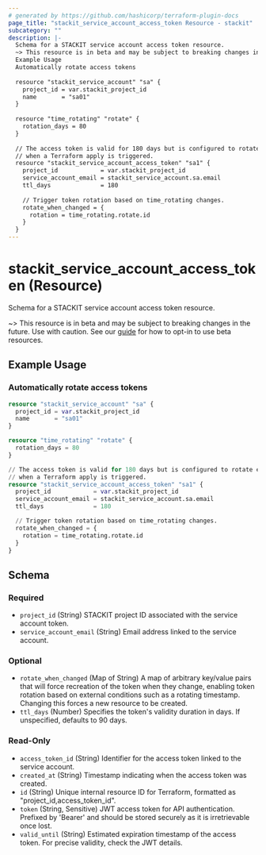 ```yaml
---
# generated by https://github.com/hashicorp/terraform-plugin-docs
page_title: "stackit_service_account_access_token Resource - stackit"
subcategory: ""
description: |-
  Schema for a STACKIT service account access token resource.
  ~> This resource is in beta and may be subject to breaking changes in the future. Use with caution. See our guide https://registry.terraform.io/providers/stackitcloud/stackit/latest/docs/guides/opting_into_beta_resources for how to opt-in to use beta resources.
  Example Usage
  Automatically rotate access tokens
  
  resource "stackit_service_account" "sa" {
    project_id = var.stackit_project_id
    name       = "sa01"
  }
  
  resource "time_rotating" "rotate" {
    rotation_days = 80
  }
  
  // The access token is valid for 180 days but is configured to rotate every 80 days
  // when a Terraform apply is triggered.
  resource "stackit_service_account_access_token" "sa1" {
    project_id            = var.stackit_project_id
    service_account_email = stackit_service_account.sa.email
    ttl_days              = 180
  
    // Trigger token rotation based on time_rotating changes.
    rotate_when_changed = {
      rotation = time_rotating.rotate.id
    }
  }
---
```


# stackit_service_account_access_token (Resource)

Schema for a STACKIT service account access token resource.

~> This resource is in beta and may be subject to breaking changes in the future. Use with caution. See our [guide](https://registry.terraform.io/providers/stackitcloud/stackit/latest/docs/guides/opting_into_beta_resources) for how to opt-in to use beta resources.
## Example Usage


### Automatically rotate access tokens
```terraform
resource "stackit_service_account" "sa" {
  project_id = var.stackit_project_id
  name       = "sa01"
}

resource "time_rotating" "rotate" {
  rotation_days = 80
}

// The access token is valid for 180 days but is configured to rotate every 80 days
// when a Terraform apply is triggered.
resource "stackit_service_account_access_token" "sa1" {
  project_id            = var.stackit_project_id
  service_account_email = stackit_service_account.sa.email
  ttl_days              = 180

  // Trigger token rotation based on time_rotating changes.
  rotate_when_changed = {
    rotation = time_rotating.rotate.id
  }
}

```



<!-- schema generated by tfplugindocs -->
## Schema

### Required

- `project_id` (String) STACKIT project ID associated with the service account token.
- `service_account_email` (String) Email address linked to the service account.

### Optional

- `rotate_when_changed` (Map of String) A map of arbitrary key/value pairs that will force recreation of the token when they change, enabling token rotation based on external conditions such as a rotating timestamp. Changing this forces a new resource to be created.
- `ttl_days` (Number) Specifies the token's validity duration in days. If unspecified, defaults to 90 days.

### Read-Only

- `access_token_id` (String) Identifier for the access token linked to the service account.
- `created_at` (String) Timestamp indicating when the access token was created.
- `id` (String) Unique internal resource ID for Terraform, formatted as "project_id,access_token_id".
- `token` (String, Sensitive) JWT access token for API authentication. Prefixed by 'Bearer' and should be stored securely as it is irretrievable once lost.
- `valid_until` (String) Estimated expiration timestamp of the access token. For precise validity, check the JWT details.
